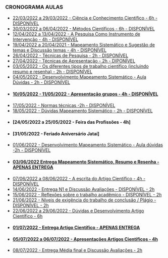 ### CRONOGRAMA AULAS
- [22/03/2022 a 29/03/2022 - Ciência e Conhecimento Científico - 6h - DISPONÍVEL](aula01.md)
- [30/03/2022 a 06/04/2022 - Métodos Científicos - 6h - DISPONÍVEL](aula02.md)
- [12/04/2022 a 13/04/2022 - A Pesquisa Como Instrumento de Intervenção - 4h - DISPONÍVEL](aula03.md)
- [19/04/2022 a 20/04/2021 - Mapeamento Sistemático e Sugestão de temas e Discussão temas - 4h - DISPONÍVEL](aula04.md)
- [26/04/2022 - Técnicas de Pesquisa - 2h - DISPONÍVEL](aula05.md)
- [27/04/2022 - Técnicas de Apresentação - 2h - DIPONÍVEL](aula06.md)
- [03/05/2022 - Os diferentes tipos de trabalho científico (incluindo resumo e resenha) - 2h - DISPONÍVEL](aula07.md)
- [04/05/2022 - Desenvolvimento Mapeamento Sistemático - Aula Dúvidas - 2h - DISPONÍVEL](aula08.md)
- #### [10/05/2022 - 11/05/2022 - Apresentação grupos - 4h - DISPONÍVEL](aula09.md)
- [17/05/2022 - Normas técnicas -2h - DISPONÍVEL](aula10.md)
- [18/05/2022 - Dúvidas Mapeamento Sistemático - 2h - DISPONÍVEL](aula11.md)
- #### [24/05/2022 a 25/05/2022 - Feira das Profissões - 4h]
- #### [31/05/2022 - Feriado Aniversário Jataí]
- [01/06/2022 - Desenvolvimento Mapeamento Sistemático - Aula dúvidas -2h - DISPONÍVEL](aula11.md)
- #### [03/06/2022 Entrega Mapeamento Sistemático, Resumo e Resenha - APENAS ENTREGA]()
- [07/06/2022 a 08/06/2022 - A escrita do Artigo Científico - 4h - DISPONÍVEL](aula12.md)
- [14/06/2022 - Entrega N1 e Discussão Avaliações - DISPONÍVEL - 2h](aula13.md)
- [15/06/2022 - Reflexões sobre o trabalho acadêmico - DISPONÍVEL - 2h](aula14.md)
- [21/06/2022 - Níveis de exigência do trabalho de conclusão / Plágio - DISPONÍVEL - 2h](aula15.md)
- [22/06/2022 a 29/06/2022 -  Dúvidas e Desenvolvimento Artigo Científico - 6h]()
- #### [01/07/2022 - Entrega Artigo Científico - APENAS ENTREGA]()
- #### [05/07/2022 a 06/07/2022 - Apresentações Artigos Científicos - 4h]()
- [08/07/2022  - Entrega Média final e Discussão Avaliações - 2h]()
